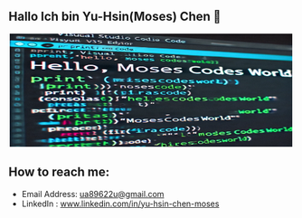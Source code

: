 ## Hallo Ich bin Yu-Hsin(Moses) Chen 👋
<p align="center">
  <img src="https://github.com/YH-Chen1225/YH-Chen1225/blob/main/Hello_Code.jpg" alt="Sublime's custom image" height="200" width = "500"/>
</p>

## How to reach me:
- Email Address: ua89622u@gmail.com
- LinkedIn : www.linkedin.com/in/yu-hsin-chen-moses




<!--
**YH-Chen1225/YH-Chen1225** is a ✨ _special_ ✨ repository because its `README.md` (this file) appears on your GitHub profile.
Here are some ideas to get you started:

- 🔭 I’m currently working on ...
- 🌱 I’m currently learning ...
- 👯 I’m looking to collaborate on ...
- 🤔 I’m looking for help with ...
- 💬 Ask me about ...
- 📫 How to reach me: ...
- 😄 Pronouns: ...
- ⚡ Fun fact: ...
-->
